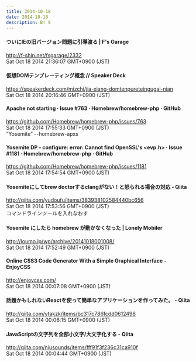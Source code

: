```yaml
---
title: 2014-10-18
date: 2014-10-18
description: B! 9
---
```


#### ついにIEの旧バージョン問題に引導渡る | F's Garage
http://f-shin.net/fsgarage/2332<br>
Sat Oct 18 2014 21:36:07 GMT+0900 (JST)<br>


#### 仮想DOMテンプレーティング概念 // Speaker Deck
https://speakerdeck.com/mizchi/jia-xiang-domtenpureteingugai-nian<br>
Sat Oct 18 2014 20:16:46 GMT+0900 (JST)<br>


#### Apache not starting · Issue #763 · Homebrew/homebrew-php · GitHub
https://github.com/Homebrew/homebrew-php/issues/763<br>
Sat Oct 18 2014 17:55:33 GMT+0900 (JST)<br>
“Yosemite” --homebrew-apxs


#### Yosemite DP - configure: error: Cannot find OpenSSL's <evp.h> · Issue #1181 · Homebrew/homebrew-php · GitHub
https://github.com/Homebrew/homebrew-php/issues/1181<br>
Sat Oct 18 2014 17:54:54 GMT+0900 (JST)<br>


#### Yosemiteにしてbrew doctorするclangがない！と怒られる場合の対応 - Qiita
http://qiita.com/yudoufu/items/383938102584440bc656<br>
Sat Oct 18 2014 17:53:56 GMT+0900 (JST)<br>
コマンドラインツールを入れなおす


#### Yosemite にしたら homebrew が動かなくなった  |  Lonely Mobiler
http://loumo.jp/wp/archive/20141018001008/<br>
Sat Oct 18 2014 17:52:49 GMT+0900 (JST)<br>


#### Online CSS3 Code Generator With a Simple Graphical Interface - EnjoyCSS
http://enjoycss.com/<br>
Sat Oct 18 2014 00:07:08 GMT+0900 (JST)<br>


#### 話題かもしれないReactを使って簡単なアプリケーションを作ってみた。 - Qiita
http://qiita.com/ytakzk/items/bc317c786fcdd0612498<br>
Sat Oct 18 2014 00:06:15 GMT+0900 (JST)<br>


#### JavaScriptの文字列を全部小文字/大文字化する - Qiita
http://qiita.com/niusounds/items/fff91f3f236c31ca910f<br>
Sat Oct 18 2014 00:04:44 GMT+0900 (JST)<br>



